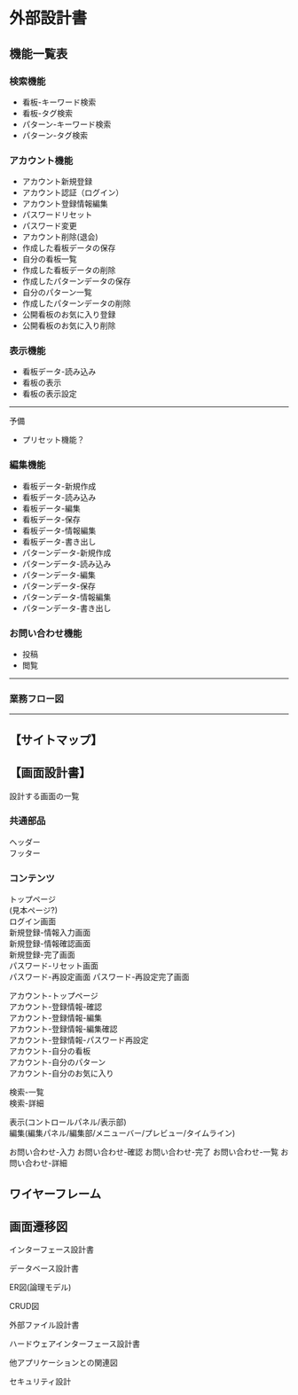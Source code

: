 # 外部設計書

## 機能一覧表
### 検索機能
* 看板-キーワード検索
* 看板-タグ検索
* パターン-キーワード検索
* パターン-タグ検索
### アカウント機能
* アカウント新規登録
* アカウント認証（ログイン）
* アカウント登録情報編集
* パスワードリセット
* パスワード変更
* アカウント削除(退会)
* 作成した看板データの保存
* 自分の看板一覧
* 作成した看板データの削除
* 作成したパターンデータの保存
* 自分のパターン一覧
* 作成したパターンデータの削除
* 公開看板のお気に入り登録
* 公開看板のお気に入り削除
### 表示機能
* 看板データ-読み込み
* 看板の表示
* 看板の表示設定
---
予備
* プリセット機能？
### 編集機能
* 看板データ-新規作成
* 看板データ-読み込み
* 看板データ-編集
* 看板データ-保存
* 看板データ-情報編集
* 看板データ-書き出し
* パターンデータ-新規作成
* パターンデータ-読み込み
* パターンデータ-編集
* パターンデータ-保存
* パターンデータ-情報編集
* パターンデータ-書き出し

### お問い合わせ機能
* 投稿
* 閲覧

---
### 業務フロー図
---
## 【サイトマップ】

## 【画面設計書】
設計する画面の一覧
### 共通部品
ヘッダー  
フッター

### コンテンツ
トップページ  
(見本ページ?)  
ログイン画面  
新規登録-情報入力画面  
新規登録-情報確認画面  
新規登録-完了画面  
パスワード-リセット画面  
パスワード-再設定画面
パスワード-再設定完了画面

アカウント-トップページ  
アカウント-登録情報-確認  
アカウント-登録情報-編集  
アカウント-登録情報-編集確認  
アカウント-登録情報-パスワード再設定  
アカウント-自分の看板  
アカウント-自分のパターン  
アカウント-自分のお気に入り  

検索-一覧  
検索-詳細

表示(コントロールパネル/表示部)  
編集(編集パネル/編集部/メニューバー/プレビュー/タイムライン)  

お問い合わせ-入力
お問い合わせ-確認
お問い合わせ-完了
お問い合わせ-一覧
お問い合わせ-詳細

## ワイヤーフレーム


画面遷移図
---
インターフェース設計書  

データベース設計書  

ER図(論理モデル)  

CRUD図  

外部ファイル設計書  

ハードウェアインターフェース設計書  

他アプリケーションとの関連図  

セキュリティ設計  
